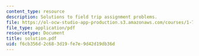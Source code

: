 ```yaml
---
content_type: resource
description: Solutions to field trip assignment problems.
file: https://ol-ocw-studio-app-production.s3.amazonaws.com/courses/1-72-groundwater-hydrology-fall-2005/f6cb356d2c683d19fe7e9d42d19db36d_solution.pdf
file_type: application/pdf
resourcetype: Document
title: solution.pdf
uid: f6cb356d-2c68-3d19-fe7e-9d42d19db36d
---
```

